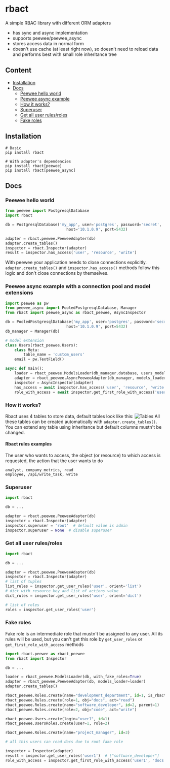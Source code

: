 rbact
=======
A simple RBAC library with different ORM adapters
* has sync and async implementation
* supports peewee/peewee_async
* stores access data in normal form
* doesn't use cache (at least right now), so doesn't need to reload data and performs best with small role inheritance tree

## Content

- [Installation](#installation)
- [Docs](#docs)
  - [Peewee hello world](#peewee-hello-world)
  - [Peewee async example](#peewee-async-example-with-a-connection-pool-and-model-extensions)
  - [How it works?](#how-it-works)
  - [Superuser](#superuser)
  - [Get all user rules/roles](#get-all-user-rulesroles)
  - [Fake roles](#fake-roles)

## Installation
```
# Basic
pip install rbact

# With adapter's dependencies
pip install rbact[peewee]
pip install rbact[peewee_async]
```

## Docs
### Peewee hello world 
```python
from peewee import PostgresqlDatabase
import rbact

db = PostgresqlDatabase('my_app', user='postgres', password='secret',
                           host='10.1.0.9', port=5432)

adapter = rbact.peewee.PeeweeAdapter(db)
adapter.create_tables()
inspector = rbact.Inspector(adapter)
result = inspector.has_access('user', 'resource', 'write')
```
With peewee your application needs to close connections explicitly. `adapter.create_tables()` and `inspector.has_access()` methods follow this logic and don't close connections by themselves.

### Peewee async example with a connection pool and model extensions
```python
import peewee as pw
from peewee_async import PooledPostgresqlDatabase, Manager
from rbact import peewee_async as rbact_peewee, AsyncInspector

db = PooledPostgresqlDatabase('my_app', user='postgres', password='secret',
                           host='10.1.0.9', port=5432)
db_manager = Manager(db)

# model extension
class Users(rbact_peewee.Users):
    class Meta:
        table_name = 'custom_users'
    email = pw.TextField()

async def main():
    loader = rbact_peewee.ModelsLoader(db_manager.database, users_model=Users)
    adapter = rbact_peewee.AsyncPeeweeAdapter(db_manager, models_loader=loader)
    inspector = AsyncInspector(adapter)
    has_access = await inspector.has_access('user', 'resource', 'write')
    role_with_access = await inspector.get_first_role_with_access('user', 'resource', 'read')
```

### How it works?
Rbact uses 4 tables to store data, default tables look like this:
![Tables](./images/rbact_tables.png)
All these tables can be created automatically with `adapter.create_tables()`. You can extend any table using inheritance but default columns mustn't be changed.

#### Rbact rules examples
The user who wants to access, the object (or resource) to which access is requested, the action that the user wants to do
```
analyst, company_metrics, read
employee, /api/write_task, write 
```

### Superuser
```python
import rbact

db = ...

adapter = rbact.peewee.PeeweeAdapter(db)
inspector = rbact.Inspector(adapter)
inspector.superuser = 'root'  # default value is admin
inspector.superuser = None  # disable superuser
```

### Get all user rules/roles
```python
import rbact

db = ...

adapter = rbact.peewee.PeeweeAdapter(db)
inspector = rbact.Inspector(adapter)
# list of tuples
list_rules = inspector.get_user_rules('user', orient='list')
# dict with resource key and list of actions value
dict_rules = inspector.get_user_rules('user', orient='dict')

# list of roles
roles = inspector.get_user_roles('user')
```



### Fake roles
Fake role is an intermediate role that mustn't be assigned to any user. All its rules will be used, but you can't get this role by `get_user_roles` or `get_first_role_with_access` methods
```python
import rbact.peewee as rbact_peewee
from rbact import Inspector

db = ...

loader = rbact_peewee.ModelsLoader(db, with_fake_roles=True)
adapter = rbact_peewee.PeeweeAdapter(db, models_loader=loader)
adapter.create_tables()

rbact_peewee.Roles.create(name="development_department", id=1, is_rbact_fake=True)
rbact_peewee.Rules.create(role=1, obj="docs", act="read")
rbact_peewee.Roles.create(name="software_developer", id=2, parent=1)
rbact_peewee.Rules.create(role=2, obj="code", act="write")

rbact_peewee.Users.create(login="user1", id=1)
rbact_peewee.UsersRoles.create(user=1, role=2)

rbact_peewee.Roles.create(name="project_manager", id=3)

# all this users can read docs due to root fake role

inspector = Inspector(adapter)
result = inspector.get_user_roles('user1')  # ["software_developer"]
role_with_access = inspector.get_first_role_with_access('user1', 'docs', 'read')  # software_developer
```